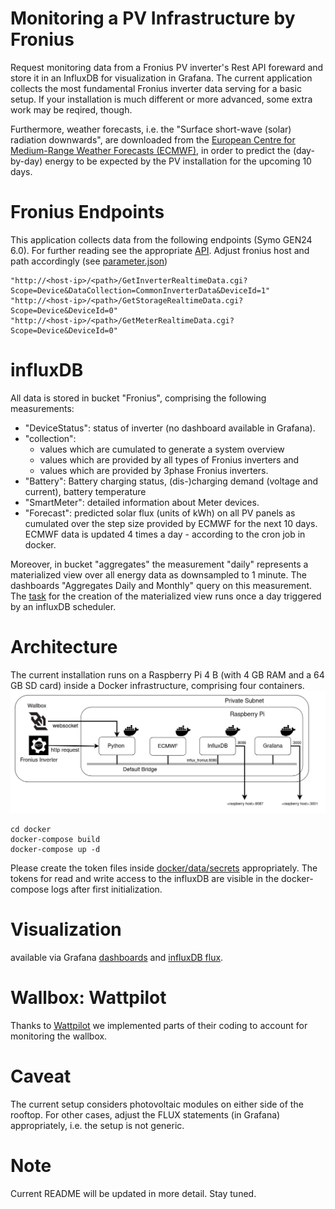 # Monitoring a PV Infrastructure by Fronius

Request monitoring data from a Fronius PV inverter's Rest API foreward and 
store it in an InfluxDB for visualization in Grafana. The current application 
collects the most fundamental Fronius inverter data serving for a basic setup. 
If your 
installation is much different or more advanced, some extra work may be reqired,
though.

Furthermore, weather forecasts, i.e. the "Surface short-wave (solar) radiation 
downwards", are downloaded from the
[European Centre for Medium-Range Weather Forecasts (ECMWF)]([https://confluence.ecmwf.int/display/DAC/ECMWF+open+data%3A+real-time+forecasts+from+IFS+and+AIFS), 
in order to predict the (day-by-day) energy to be expected by the PV installation 
for the upcoming 10 days.

# Fronius Endpoints 
This application collects data from the following endpoints (Symo GEN24 6.0).
For further reading see the appropriate
[API](https://www.fronius.com/~/downloads/Solar%20Energy/Operating%20Instructions/42,0410,2012.pdf).
Adjust fronius host and path accordingly (see 
[parameter.json](https://github.com/Tamburasca/fronius2influx/blob/main/src/data/parameter.json))

    "http://<host-ip>/<path>/GetInverterRealtimeData.cgi?Scope=Device&DataCollection=CommonInverterData&DeviceId=1"
    "http://<host-ip>/<path>/GetStorageRealtimeData.cgi?Scope=Device&DeviceId=0"
    "http://<host-ip>/<path>/GetMeterRealtimeData.cgi?Scope=Device&DeviceId=0"

# influxDB
All data is stored in bucket "Fronius", comprising the following measurements:

* "DeviceStatus": status of inverter (no dashboard available in Grafana).
* "collection": 
  * values which are cumulated to generate a system overview
  * values which are provided by all types of Fronius inverters and 
  * values which are provided by 3phase Fronius inverters.
* "Battery": Battery charging status, (dis-)charging demand (voltage and current), battery temperature
* "SmartMeter": detailed information about Meter devices.
* "Forecast": predicted solar flux (units of kWh) on all PV panels 
as cumulated over the step size provided by ECMWF for the next 10 days.
ECMWF data is updated 4 times a day - according to the cron job in docker.

Moreover, in bucket "aggregates" the measurement "daily" represents a 
materialized view over all energy data as downsampled to 1 minute. 
The dashboards "Aggregates Daily and Monthly" query on this measurement. The 
[task](https://github.com/Tamburasca/fronius2influx/blob/main/docker/data/influxdb2/explorer/downsample.flux) for the creation of the 
materialized view runs once a day triggered by an influxDB scheduler.

# Architecture 
The current installation runs on a Raspberry Pi 4 B (with 4 GB RAM and a 
64 GB SD card) inside a Docker infrastructure, comprising four containers. 
![Architecture](https://github.com/Tamburasca/fronius2influx/blob/main/pics/FroniusAPP_1.png)

    cd docker
    docker-compose build
    docker-compose up -d

Please create the token files inside [docker/data/secrets](https://github.com/Tamburasca/fronius2influx/tree/main/docker/data/secrets/README.md) 
appropriately. The tokens for read and write access to the influxDB are 
visible in the docker-compose logs after first initialization.

# Visualization
available via Grafana 
[dashboards](https://github.com/Tamburasca/fronius2influx/tree/main/docker/data/grafana/etc/grafana/provisioning/dashboards) 
and 
[influxDB flux](https://github.com/Tamburasca/fronius2influx/tree/main/docker/data/influxdb2/explorer).

# Wallbox: Wattpilot
Thanks to [Wattpilot](https://github.com/joscha82/wattpilot)
we implemented parts of their coding to account for monitoring the wallbox.

# Caveat
The current setup 
considers photovoltaic modules on either side of the rooftop. 
For other cases, adjust the FLUX statements (in Grafana) appropriately, i.e.
the setup is not generic.

# Note
Current README will be updated in more detail. Stay tuned.